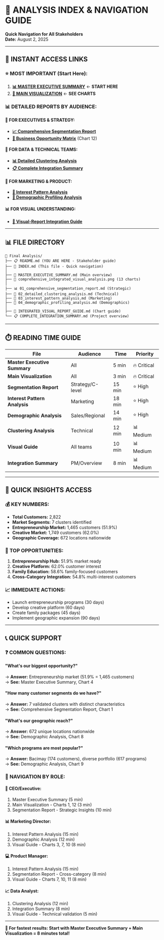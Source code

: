 # 📁 ANALYSIS INDEX & NAVIGATION GUIDE

**Quick Navigation for All Stakeholders**  
**Date:** August 2, 2025

---

## 🚀 INSTANT ACCESS LINKS

### ⭐ **MOST IMPORTANT (Start Here):**
1. **[📊 MASTER EXECUTIVE SUMMARY](./MASTER_EXECUTIVE_SUMMARY.md)** ← **START HERE**
2. **[🎨 MAIN VISUALIZATION](./comprehensive_integrated_visual_analysis.png)** ← **SEE CHARTS**

### 📊 **DETAILED REPORTS BY AUDIENCE:**

#### 🎯 **FOR EXECUTIVES & STRATEGY:**
- **[📈 Comprehensive Segmentation Report](./01_comprehensive_segmentation_report.md)**
- **[💼 Business Opportunity Matrix](./comprehensive_integrated_visual_analysis.png)** (Chart 12)

#### 🔬 **FOR DATA & TECHNICAL TEAMS:**
- **[📊 Detailed Clustering Analysis](./02_detailed_clustering_analysis.md)**
- **[📋 Complete Integration Summary](./COMPLETE_INTEGRATION_SUMMARY.md)**

#### 🎯 **FOR MARKETING & PRODUCT:**
- **[🎯 Interest Pattern Analysis](./03_interest_pattern_analysis.md)**
- **[👥 Demographic Profiling Analysis](./04_demographic_profiling_analysis.md)**

#### 📊 **FOR VISUAL UNDERSTANDING:**
- **[🔗 Visual-Report Integration Guide](./INTEGRATED_VISUAL_REPORT_GUIDE.md)**

---

## 📊 FILE DIRECTORY

```
📁 Final Analysis/
├── 📋 README.md (YOU ARE HERE - Stakeholder guide)
├── 📁 INDEX.md (This file - Quick navigation)
│
├── 🎯 MASTER_EXECUTIVE_SUMMARY.md (Main overview)
├── 🎨 comprehensive_integrated_visual_analysis.png (13 charts)
│
├── 📊 01_comprehensive_segmentation_report.md (Strategic)
├── 🔬 02_detailed_clustering_analysis.md (Technical)  
├── 🎯 03_interest_pattern_analysis.md (Marketing)
├── 👥 04_demographic_profiling_analysis.md (Demographics)
│
├── 🔗 INTEGRATED_VISUAL_REPORT_GUIDE.md (Chart guide)
└── 📋 COMPLETE_INTEGRATION_SUMMARY.md (Project overview)
```

---

## ⏱️ READING TIME GUIDE

| **File** | **Audience** | **Time** | **Priority** |
|----------|--------------|----------|--------------|
| **Master Executive Summary** | All | 5 min | 🔥 Critical |
| **Main Visualization** | All | 3 min | 🔥 Critical |
| **Segmentation Report** | Strategy/C-level | 15 min | ⭐ High |
| **Interest Pattern Analysis** | Marketing | 18 min | ⭐ High |
| **Demographic Analysis** | Sales/Regional | 14 min | ⭐ High |
| **Clustering Analysis** | Technical | 12 min | 📊 Medium |
| **Visual Guide** | All teams | 10 min | 📊 Medium |
| **Integration Summary** | PM/Overview | 8 min | 📊 Medium |

---

## 🎯 QUICK INSIGHTS ACCESS

### 💰 **KEY NUMBERS:**
- **Total Customers:** 2,822
- **Market Segments:** 7 clusters identified
- **Entrepreneurship Market:** 1,465 customers (51.9%)
- **Creative Market:** 1,749 customers (62.0%)
- **Geographic Coverage:** 672 locations nationwide

### 🚀 **TOP OPPORTUNITIES:**
1. **Entrepreneurship Hub:** 51.9% market ready
2. **Creative Platform:** 62.0% customer interest
3. **Family Education:** 58.6% family-focused customers
4. **Cross-Category Integration:** 54.8% multi-interest customers

### 📈 **IMMEDIATE ACTIONS:**
- Launch entrepreneurship programs (30 days)
- Develop creative platform (60 days)
- Create family packages (45 days)
- Implement geographic expansion (90 days)

---

## 📞 QUICK SUPPORT

### ❓ **COMMON QUESTIONS:**

#### **"What's our biggest opportunity?"**
→ **Answer:** Entrepreneurship market (51.9% = 1,465 customers)  
→ **See:** Master Executive Summary, Chart 4

#### **"How many customer segments do we have?"**
→ **Answer:** 7 validated clusters with distinct characteristics  
→ **See:** Comprehensive Segmentation Report, Chart 1

#### **"What's our geographic reach?"**
→ **Answer:** 672 unique locations nationwide  
→ **See:** Demographic Analysis, Chart 8

#### **"Which programs are most popular?"**
→ **Answer:** Bacimay (174 customers), diverse portfolio (617 programs)  
→ **See:** Demographic Analysis, Chart 9

### 🎯 **NAVIGATION BY ROLE:**

#### **🎩 CEO/Executive:**
1. Master Executive Summary (5 min)
2. Main Visualization - Charts 1, 12 (3 min)
3. Segmentation Report - Strategic Insights (10 min)

#### **📊 Marketing Director:**
1. Interest Pattern Analysis (15 min)
2. Demographic Analysis (12 min)
3. Visual Guide - Charts 3, 7, 10 (8 min)

#### **💻 Product Manager:**
1. Interest Pattern Analysis (15 min)
2. Segmentation Report - Cross-category (8 min)
3. Visual Guide - Charts 7, 10, 11 (8 min)

#### **📈 Data Analyst:**
1. Clustering Analysis (12 min)
2. Integration Summary (8 min)
3. Visual Guide - Technical validation (5 min)

---

**🎯 For fastest results: Start with Master Executive Summary + Main Visualization = 8 minutes total!**
